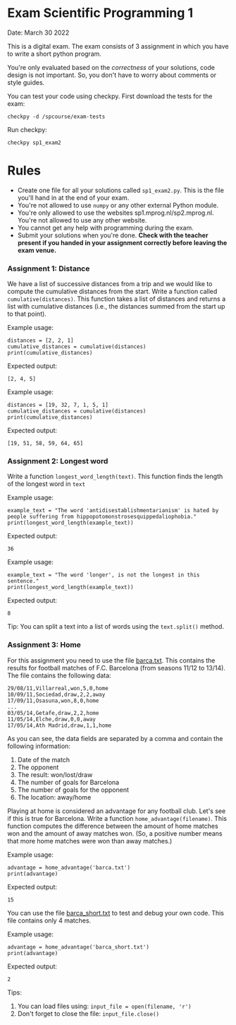 # Exam Scientific Programming 1

Date: March 30 2022

This is a digital exam. The exam consists of 3 assignment in which you have to write a short python program.

You're only evaluated based on the _correctness_ of your solutions, code design is not important. So, you don't have to worry about comments or style guides.

You can test your code using checkpy. First download the tests for the exam:

    checkpy -d /spcourse/exam-tests

Run checkpy:

    checkpy sp1_exam2

# Rules

- Create one file for all your solutions called `sp1_exam2.py`. This is the file you'll hand in at the end of your exam.
- You're not allowed to use `numpy` or any other external Python module.
- You're only allowed to use the websites sp1.mprog.nl/sp2.mprog.nl. You're not allowed to use any other website.
- You cannot get any help with programming during the exam.
- Submit your solutions when you're done. **Check with the teacher present if you handed in your assignment correctly before leaving the exam venue.**

### Assignment 1: Distance

We have a list of successive distances from a trip and we would like to compute the cumulative distances from the start.
Write a function called `cumulative(distances)`. This function takes a list of distances and returns a list with cumulative distances (i.e., the distances summed from the start up to that point).

Example usage:

    distances = [2, 2, 1]
    cumulative_distances = cumulative(distances)
    print(cumulative_distances)

Expected output:

    [2, 4, 5]

Example usage:

    distances = [19, 32, 7, 1, 5, 1]
    cumulative_distances = cumulative(distances)
    print(cumulative_distances)

Expected output:

    [19, 51, 58, 59, 64, 65]


### Assignment 2: Longest word

Write a function `longest_word_length(text)`. This function finds the length of the longest word in `text`

Example usage:

    example_text = "The word 'antidisestablishmentarianism' is hated by people suffering from hippopotomonstrosesquippedaliophobia."
    print(longest_word_length(example_text))

Expected output:

    36

Example usage:

    example_text = "The word 'longer', is not the longest in this sentence."
    print(longest_word_length(example_text))

Expected output:

    8

Tip: You can split a text into a list of words using the `text.split()` method.

### Assignment 3: Home

For this assignment you need to use the file [barca.txt](barca.txt). This contains the results for football matches of F.C. Barcelona (from seasons 11/12 to 13/14). The file contains the following data:

    29/08/11,Villarreal,won,5,0,home
    10/09/11,Sociedad,draw,2,2,away
    17/09/11,Osasuna,won,8,0,home
    ...
    03/05/14,Getafe,draw,2,2,home
    11/05/14,Elche,draw,0,0,away
    17/05/14,Ath Madrid,draw,1,1,home

As you can see, the data fields are separated by a comma and contain the following information:

1. Date of the match
2. The opponent
3. The result: won/lost/draw
4. The number of goals for Barcelona
5. The number of goals for the opponent
6. The location: away/home

Playing at home is considered an advantage for any football club. Let's see if this is true for Barcelona.
Write a function `home_advantage(filename)`. This function computes the difference between the amount of home matches won and the amount of away matches won. (So, a positive number means that more home matches were won than away matches.)

Example usage:

    advantage = home_advantage('barca.txt')
    print(advantage)

Expected output:

    15

You can use the file [barca_short.txt](barca_short.txt) to test and debug your own code. This file contains only 4 matches.

Example usage:

    advantage = home_advantage('barca_short.txt')
    print(advantage)

Expected output:

    2

Tips:

1. You can load files using: `input_file = open(filename, 'r')`
2. Don't forget to close the file: `input_file.close()`
